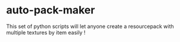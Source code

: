 # auto-pack-maker
This set of python scripts will let anyone create a resourcepack with multiple textures by item easily !
